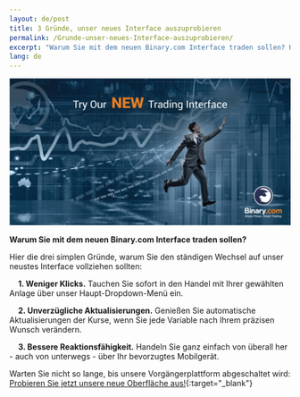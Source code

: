 ```yaml
---
layout: de/post
title: 3 Gründe, unser neues Interface auszuprobieren
permalink: /Grunde-unser-neues-Interface-auszuprobieren/
excerpt: "Warum Sie mit dem neuen Binary.com Interface traden sollen? Hier die drei simplen Gründe, warum Sie den ständigen Wechsel auf unser neustes Interface vollziehen sollten..."
lang: de 
---
```



<a href="https://www.binary.com/trading?l=DE&utm_source=social&utm_medium=blog&utm_content=text&utm_campaign=whatsnew" target="_blank"><img src="/images/FB-ads5.jpg" alt=""></a>

**Warum Sie mit dem neuen Binary.com Interface traden sollen?**

Hier die drei simplen Gründe, warum Sie den ständigen Wechsel auf unser neustes Interface vollziehen sollten:  

&nbsp;&nbsp;&nbsp;&nbsp;**1. Weniger Klicks.** Tauchen Sie sofort in den Handel mit Ihrer gewählten Anlage über unser Haupt-Dropdown-Menü ein.

&nbsp;&nbsp;&nbsp;&nbsp;**2. Unverzügliche Aktualisierungen.** Genießen Sie automatische Aktualisierungen der Kurse, wenn Sie jede Variable nach Ihrem präzisen Wunsch verändern. 

&nbsp;&nbsp;&nbsp;&nbsp;**3. Bessere Reaktionsfähigkeit.** Handeln Sie ganz einfach von überall her - auch von unterwegs - über Ihr bevorzugtes Mobilgerät.

Warten Sie nicht so lange, bis unsere Vorgängerplattform abgeschaltet wird:<br>
[Probieren Sie jetzt unsere neue Oberfläche aus!](https://www.binary.com/trading?l=DE&utm_source=social&utm_medium=blog&utm_content=text&utm_campaign=whatsnew){:target="_blank"}
